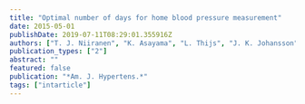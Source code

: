 ```yaml
---
title: "Optimal number of days for home blood pressure measurement"
date: 2015-05-01
publishDate: 2019-07-11T08:29:01.355916Z
authors: ["T. J. Niiranen", "K. Asayama", "L. Thijs", "J. K. Johansson", "A. Hara", "A. Hozawa", "I. Tsuji", "T. Ohkubo", "A. M. Jula", "Y. Imai", "J. A. Staessen"]
publication_types: ["2"]
abstract: ""
featured: false
publication: "*Am. J. Hypertens.*"
tags: ["intarticle"]
---
```


